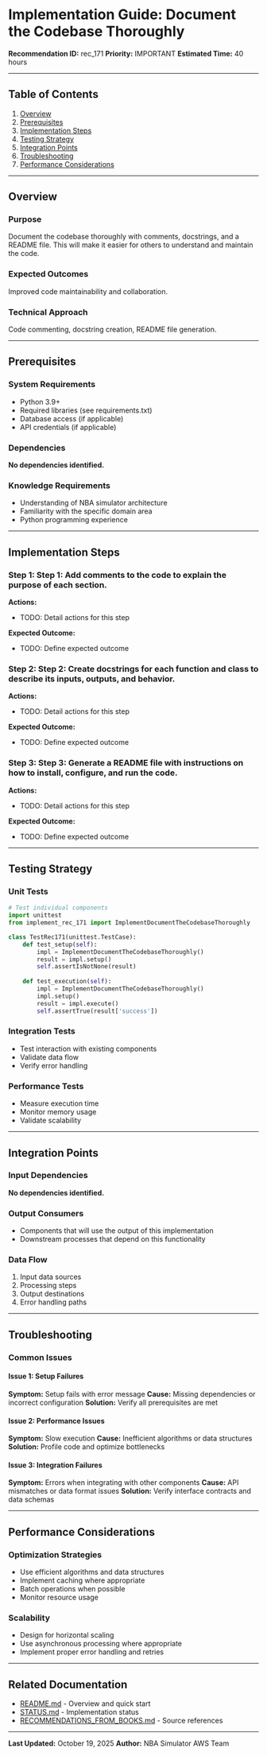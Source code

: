 # Implementation Guide: Document the Codebase Thoroughly

**Recommendation ID:** rec_171
**Priority:** IMPORTANT
**Estimated Time:** 40 hours

---

## Table of Contents

1. [Overview](#overview)
2. [Prerequisites](#prerequisites)
3. [Implementation Steps](#implementation-steps)
4. [Testing Strategy](#testing-strategy)
5. [Integration Points](#integration-points)
6. [Troubleshooting](#troubleshooting)
7. [Performance Considerations](#performance-considerations)

---

## Overview

### Purpose

Document the codebase thoroughly with comments, docstrings, and a README file. This will make it easier for others to understand and maintain the code.

### Expected Outcomes

Improved code maintainability and collaboration.

### Technical Approach

Code commenting, docstring creation, README file generation.

---

## Prerequisites

### System Requirements

- Python 3.9+
- Required libraries (see requirements.txt)
- Database access (if applicable)
- API credentials (if applicable)

### Dependencies

**No dependencies identified.**

### Knowledge Requirements

- Understanding of NBA simulator architecture
- Familiarity with the specific domain area
- Python programming experience

---

## Implementation Steps

### Step 1: Step 1: Add comments to the code to explain the purpose of each section.

**Actions:**
- TODO: Detail actions for this step

**Expected Outcome:**
- TODO: Define expected outcome

### Step 2: Step 2: Create docstrings for each function and class to describe its inputs, outputs, and behavior.

**Actions:**
- TODO: Detail actions for this step

**Expected Outcome:**
- TODO: Define expected outcome

### Step 3: Step 3: Generate a README file with instructions on how to install, configure, and run the code.

**Actions:**
- TODO: Detail actions for this step

**Expected Outcome:**
- TODO: Define expected outcome



---

## Testing Strategy

### Unit Tests

```python
# Test individual components
import unittest
from implement_rec_171 import ImplementDocumentTheCodebaseThoroughly

class TestRec171(unittest.TestCase):
    def test_setup(self):
        impl = ImplementDocumentTheCodebaseThoroughly()
        result = impl.setup()
        self.assertIsNotNone(result)
    
    def test_execution(self):
        impl = ImplementDocumentTheCodebaseThoroughly()
        impl.setup()
        result = impl.execute()
        self.assertTrue(result['success'])
```

### Integration Tests

- Test interaction with existing components
- Validate data flow
- Verify error handling

### Performance Tests

- Measure execution time
- Monitor memory usage
- Validate scalability

---

## Integration Points

### Input Dependencies

**No dependencies identified.**

### Output Consumers

- Components that will use the output of this implementation
- Downstream processes that depend on this functionality

### Data Flow

1. Input data sources
2. Processing steps
3. Output destinations
4. Error handling paths

---

## Troubleshooting

### Common Issues

#### Issue 1: Setup Failures

**Symptom:** Setup fails with error message
**Cause:** Missing dependencies or incorrect configuration
**Solution:** Verify all prerequisites are met

#### Issue 2: Performance Issues

**Symptom:** Slow execution
**Cause:** Inefficient algorithms or data structures
**Solution:** Profile code and optimize bottlenecks

#### Issue 3: Integration Failures

**Symptom:** Errors when integrating with other components
**Cause:** API mismatches or data format issues
**Solution:** Verify interface contracts and data schemas

---

## Performance Considerations

### Optimization Strategies

- Use efficient algorithms and data structures
- Implement caching where appropriate
- Batch operations when possible
- Monitor resource usage

### Scalability

- Design for horizontal scaling
- Use asynchronous processing where appropriate
- Implement proper error handling and retries

---

## Related Documentation

- [README.md](README.md) - Overview and quick start
- [STATUS.md](STATUS.md) - Implementation status
- [RECOMMENDATIONS_FROM_BOOKS.md](RECOMMENDATIONS_FROM_BOOKS.md) - Source references

---

**Last Updated:** October 19, 2025
**Author:** NBA Simulator AWS Team
